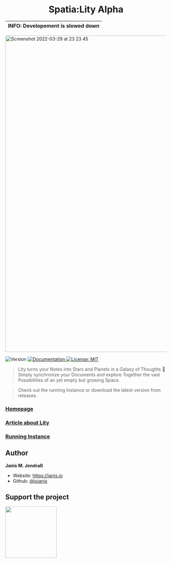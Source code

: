 <h1 align="center">Spatia:Lity Alpha</h1>



| INFO: Developement is slowed down |
|-----------------------------------------------------------------------------------------------------------------------------|
<img width="985" alt="Screenshot 2022-03-29 at 23 23 45" src="https://user-images.githubusercontent.com/12971934/184537211-305ae9ff-64e5-4209-a039-fcb1ae84816b.png">

<p>
  <img alt="Version" src="https://img.shields.io/badge/version-1.5.0-blue.svg?cacheSeconds=2592000" />
  <a href="https://github.com/iojanis/Lity" target="_blank">
    <img alt="Documentation" src="https://img.shields.io/badge/documentation-yes-brightgreen.svg" />
  </a>
  <a href="#" target="_blank">
    <img alt="License: MIT" src="https://img.shields.io/badge/License-MIT-yellow.svg" />
  </a>
</p>

>Lity turns your Notes into Stars and Planets in a Galaxy of Thoughts 💭 Simply synchronize your Documents and explore Together the vast Possibilities of an yet empty but growing Space.

>Check out the running Instance or download the latest version from releases.

### [Homepage](https://lity.cc)

### [Article about Lity](https://janis.io/journal/causality-and-the-future)

### [Running Instance](https://app.lity.cc)

## Author

 **Janis M. Jendraß**

* Website: https://janis.io
* Github: [@iojanis](https://github.com/iojanis)

## Support the project

<a href="https://www.patreon.com/janisio">
  <img src="https://c5.patreon.com/external/logo/become_a_patron_button@2x.png" width="160">
</a>
